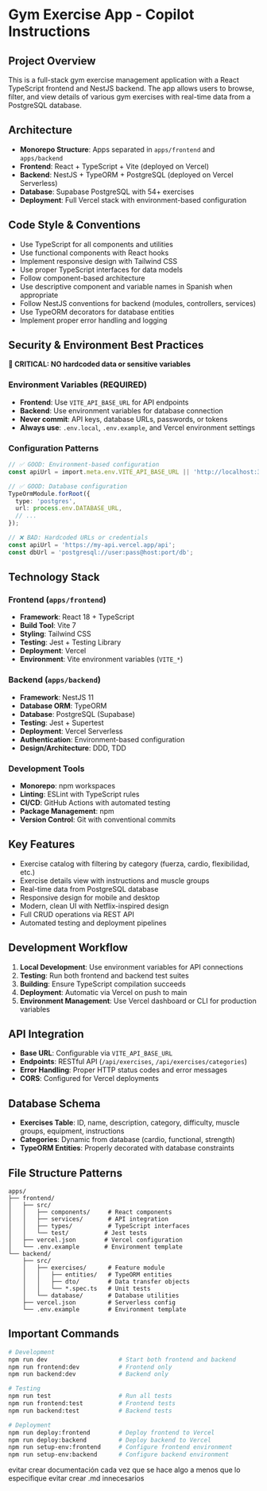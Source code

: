 # Gym Exercise App - Copilot Instructions

<!-- Use this file to provide workspace-specific custom instructions to Copilot. For more details, visit https://code.visualstudio.com/docs/copilot/copilot-customization#_use-a-githubcopilotinstructionsmd-file -->

## Project Overview
This is a full-stack gym exercise management application with a React TypeScript frontend and NestJS backend. The app allows users to browse, filter, and view details of various gym exercises with real-time data from a PostgreSQL database.

## Architecture
- **Monorepo Structure**: Apps separated in `apps/frontend` and `apps/backend`
- **Frontend**: React + TypeScript + Vite (deployed on Vercel)
- **Backend**: NestJS + TypeORM + PostgreSQL (deployed on Vercel Serverless)
- **Database**: Supabase PostgreSQL with 54+ exercises
- **Deployment**: Full Vercel stack with environment-based configuration

## Code Style & Conventions
- Use TypeScript for all components and utilities
- Use functional components with React hooks
- Implement responsive design with Tailwind CSS
- Use proper TypeScript interfaces for data models
- Follow component-based architecture
- Use descriptive component and variable names in Spanish when appropriate
- Follow NestJS conventions for backend (modules, controllers, services)
- Use TypeORM decorators for database entities
- Implement proper error handling and logging

## Security & Environment Best Practices
**🚨 CRITICAL: NO hardcoded data or sensitive variables**

### Environment Variables (REQUIRED)
- **Frontend**: Use `VITE_API_BASE_URL` for API endpoints
- **Backend**: Use environment variables for database connection
- **Never commit**: API keys, database URLs, passwords, or tokens
- **Always use**: `.env.local`, `.env.example`, and Vercel environment settings

### Configuration Patterns
```typescript
// ✅ GOOD: Environment-based configuration
const apiUrl = import.meta.env.VITE_API_BASE_URL || 'http://localhost:3001/api';

// ✅ GOOD: Database configuration
TypeOrmModule.forRoot({
  type: 'postgres',
  url: process.env.DATABASE_URL,
  // ...
});

// ❌ BAD: Hardcoded URLs or credentials
const apiUrl = 'https://my-api.vercel.app/api';
const dbUrl = 'postgresql://user:pass@host:port/db';
```

## Technology Stack

### Frontend (`apps/frontend`)
- **Framework**: React 18 + TypeScript
- **Build Tool**: Vite 7
- **Styling**: Tailwind CSS
- **Testing**: Jest + Testing Library
- **Deployment**: Vercel
- **Environment**: Vite environment variables (`VITE_*`)

### Backend (`apps/backend`)
- **Framework**: NestJS 11
- **Database ORM**: TypeORM
- **Database**: PostgreSQL (Supabase)
- **Testing**: Jest + Supertest
- **Deployment**: Vercel Serverless
- **Authentication**: Environment-based configuration
- **Design/Architecture**: DDD, TDD 

### Development Tools
- **Monorepo**: npm workspaces
- **Linting**: ESLint with TypeScript rules
- **CI/CD**: GitHub Actions with automated testing
- **Package Management**: npm
- **Version Control**: Git with conventional commits

## Key Features
- Exercise catalog with filtering by category (fuerza, cardio, flexibilidad, etc.)
- Exercise details view with instructions and muscle groups
- Real-time data from PostgreSQL database
- Responsive design for mobile and desktop
- Modern, clean UI with Netflix-inspired design
- Full CRUD operations via REST API
- Automated testing and deployment pipelines

## Development Workflow
1. **Local Development**: Use environment variables for API connections
2. **Testing**: Run both frontend and backend test suites
3. **Building**: Ensure TypeScript compilation succeeds
4. **Deployment**: Automatic via Vercel on push to main
5. **Environment Management**: Use Vercel dashboard or CLI for production variables

## API Integration
- **Base URL**: Configurable via `VITE_API_BASE_URL`
- **Endpoints**: RESTful API (`/api/exercises`, `/api/exercises/categories`)
- **Error Handling**: Proper HTTP status codes and error messages
- **CORS**: Configured for Vercel deployments

## Database Schema
- **Exercises Table**: ID, name, description, category, difficulty, muscle groups, equipment, instructions
- **Categories**: Dynamic from database (cardio, functional, strength)
- **TypeORM Entities**: Properly decorated with database constraints

## File Structure Patterns
```
apps/
├── frontend/
│   ├── src/
│   │   ├── components/     # React components
│   │   ├── services/       # API integration
│   │   ├── types/          # TypeScript interfaces
│   │   └── test/          # Jest tests
│   ├── vercel.json        # Vercel configuration
│   └── .env.example       # Environment template
└── backend/
    ├── src/
    │   ├── exercises/      # Feature module
    │   │   ├── entities/   # TypeORM entities
    │   │   ├── dto/        # Data transfer objects
    │   │   └── *.spec.ts   # Unit tests
    │   └── database/       # Database utilities
    ├── vercel.json         # Serverless config
    └── .env.example        # Environment template
```

## Important Commands
```bash
# Development
npm run dev                    # Start both frontend and backend
npm run frontend:dev           # Frontend only
npm run backend:dev            # Backend only

# Testing
npm run test                   # Run all tests
npm run frontend:test          # Frontend tests
npm run backend:test           # Backend tests

# Deployment
npm run deploy:frontend        # Deploy frontend to Vercel
npm run deploy:backend         # Deploy backend to Vercel
npm run setup-env:frontend     # Configure frontend environment
npm run setup-env:backend      # Configure backend environment
```

evitar crear documentación cada vez que se hace algo a menos que lo especifique
evitar crear .md innecesarios
